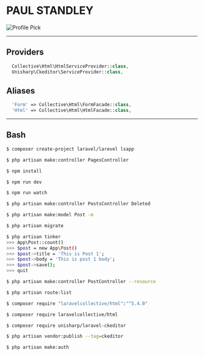 # **PAUL STANDLEY**

![Profile Pick](http://res.cloudinary.com/pieol2/image/upload/v1516543296/profile-small.png)

---

## Providers

```PHP
  Collective\Html\HtmlServiceProvider::class,
  Unisharp\Ckeditor\ServiceProvider::class,
```

## Aliases

```PHP
  'Form' => Collective\Html\FormFacade::class,
  'Html' => Collective\Html\HtmlFacade::class,
```

---

## Bash

```bash
$ composer create-project laravel/larevel lsapp

$ php artisan make:controller PagesController

$ npm install

$ npm run dev

$ npm run watch

$ php artisan make:controller PostsController Deleted

$ php artisan make:model Post -m

$ php artisan migrate

$ php artisan tinker
>>> App\Post::count()
>>> $post = new App\Post()
>>> $post->title = 'This is Post 1';
>>> $post->body = 'This is post 1 body';
>>> $post->save();
>>> quit

$ php artisan make:controller PostController --resource

$ php artisan route:list

$ composer require "laravelcollective/html":"^5.4.0"

$ composer require laravelcollective/html

$ composer require unisharp/laravel-ckeditor

$ php artisan vendor:publish --tag=ckeditor

$ php artisan make:auth
```
